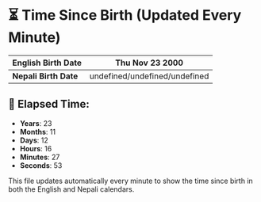 # ⏳ Time Since Birth (Updated Every Minute)

| **English Birth Date** | Thu Nov 23 2000 |
|------------------------|-------------------------------------|
| **Nepali Birth Date**  | undefined/undefined/undefined                  |

## 📅 Elapsed Time:

- **Years**: 23
- **Months**: 11
- **Days**: 12
- **Hours**: 16
- **Minutes**: 27
- **Seconds**: 53

This file updates automatically every minute to show the time since birth in both the English and Nepali calendars.